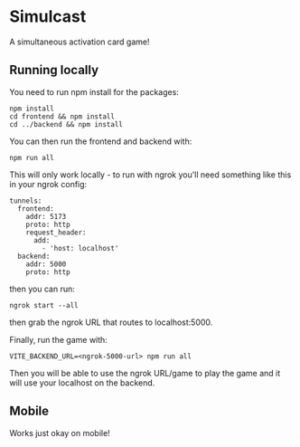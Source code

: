 # Simulcast

A simultaneous activation card game!

## Running locally
You need to run npm install for the packages:
```
npm install
cd frontend && npm install
cd ../backend && npm install
```

You can then run the frontend and backend with:

```
npm run all
```

This will only work locally - to run with ngrok you'll need something like this in your ngrok config:
```
tunnels:
  frontend:
    addr: 5173
    proto: http
    request_header:
      add:
        - 'host: localhost'
  backend:
    addr: 5000
    proto: http
```
then you can run:
```
ngrok start --all
```

then grab the ngrok URL that routes to localhost:5000.

Finally, run the game with:
```
VITE_BACKEND_URL=<ngrok-5000-url> npm run all
```

Then you will be able to use the ngrok URL/game to play the game and it will use your localhost on the backend.

## Mobile
Works just okay on mobile!
